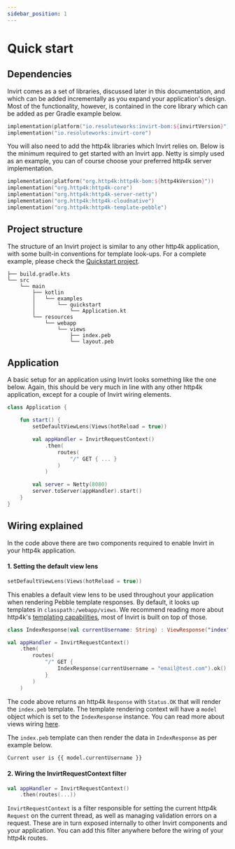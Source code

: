```yaml
---
sidebar_position: 1
---
```


# Quick start

## Dependencies
Invirt comes as a set of libraries, discussed later in this documentation, and which can be added incrementally
as you expand your application's design. Most of the functionality, however, is contained
in the core library which can be added as per Gradle example below.

```kotlin
implementation(platform("io.resoluteworks:invirt-bom:${invirtVersion}"))
implementation("io.resoluteworks:invirt-core")
```

You will also need to add the http4k libraries which Invirt relies on. Below is the minimum required
to get started with an Invirt app. Netty is simply used as an example, you can of course choose your
preferred http4k server implementation.

```kotlin
implementation(platform("org.http4k:http4k-bom:${http4kVersion}"))
implementation("org.http4k:http4k-core")
implementation("org.http4k:http4k-server-netty")
implementation("org.http4k:http4k-cloudnative")
implementation("org.http4k:http4k-template-pebble")
```

## Project structure

The structure of an Invirt project is similar to any other http4k application, with some built-in conventions
for template look-ups.
For a complete example, please check the [Quickstart project](https://github.com/resoluteworks/invirt/tree/main/examples/quickstart).

```text
├── build.gradle.kts
└── src
    └── main
        ├── kotlin
        │   └── examples
        │       └── quickstart
        │           └── Application.kt
        └── resources
            └── webapp
                └── views
                    ├── index.peb
                    └── layout.peb
```

## Application
A basic setup for an application using Invirt looks something like the one below. Again, this should be very much
in line with any other http4k application, except for a couple of Invirt wiring elements.

```kotlin
class Application {

    fun start() {
        setDefaultViewLens(Views(hotReload = true))

        val appHandler = InvirtRequestContext()
            .then(
                routes(
                    "/" GET { ... }
                )
            )

        val server = Netty(8080)
        server.toServer(appHandler).start()
    }
}
```
## Wiring explained
In the code above there are two components required to enable Invirt in your http4k application.

#### 1. Setting the default view lens
```kotlin
setDefaultViewLens(Views(hotReload = true))
```
This enables a default view lens to be used throughout your application when rendering Pebble template responses.
By default, it looks up templates in `classpath:/webapp/views`. We recommend reading more about http4k's
[templating capabilities](https://www.http4k.org/guide/howto/use_a_templating_engine/), most of Invirt
is built on top of those.

```kotlin
class IndexResponse(val currentUsername: String) : ViewResponse("index")

val appHandler = InvirtRequestContext()
    .then(
        routes(
            "/" GET {
                IndexResponse(currentUsername = "email@test.com").ok()
            }
        )
    )
```
The code above returns an http4k `Response` with `Status.OK` that will render the `index.peb` template.
The template rendering context will have a `model` object which is set to the `IndexResponse` instance.
You can read more about views wiring [here](/docs/framework/views-wiring).

The `index.peb` template can then render the data in `IndexResponse` as per example below.
```html
Current user is {{ model.currentUsername }}
```

#### 2. Wiring the InvirtRequestContext filter
```kotlin
val appHandler = InvirtRequestContext()
    .then(routes(...))
```
`InvirtRequestContext` is a filter responsible for setting the current http4k `Request` on the current thread, as well
as managing validation errors on a request. These are in turn exposed internally to other Invirt components and your application.
You can add this filter anywhere before the wiring of your http4k routes.
